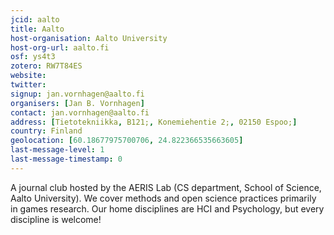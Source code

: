 ```yaml
---
jcid: aalto
title: Aalto
host-organisation: Aalto University
host-org-url: aalto.fi
osf: ys4t3
zotero: RW7T84ES
website: 
twitter: 
signup: jan.vornhagen@aalto.fi
organisers: [Jan B. Vornhagen]
contact: jan.vornhagen@aalto.fi
address: [Tietotekniikka, B121;, Konemiehentie 2;, 02150 Espoo;]
country: Finland
geolocation: [60.18677975700706, 24.822366535663605]
last-message-level: 1
last-message-timestamp: 0
---
```


A journal club hosted by the AERIS Lab (CS department, School of Science, Aalto University). We cover methods and open science practices primarily in games research. Our home disciplines are HCI and Psychology, but every discipline is welcome!
